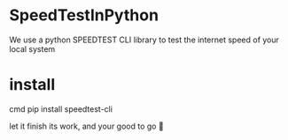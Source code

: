 # SpeedTestInPython
We use a python SPEEDTEST CLI library to test the internet speed of your local system
# install
cmd
  pip install speedtest-cli

  let it finish its work, and your good to go 🚀

